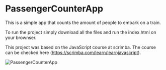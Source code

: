 # PassengerCounterApp
This is a simple app that counts the amount of people to embark on a train.

To run the project simply download all the files and run the index.html on your brownser.

This project was based on the JavaScript course at scrimba. The course can be checked here (https://scrimba.com/learn/learnjavascript).

![PassengerCounterApp](https://user-images.githubusercontent.com/69646100/123829419-d3a0d300-d8d8-11eb-8d4a-2afec377b8dd.png)
